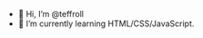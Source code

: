 - 👋 Hi, I’m @teffroll
- 🌱 I’m currently learning HTML/CSS/JavaScript.
<!---
teffroll/teffroll is a ✨ special ✨ repository because its `README.md` (this file) appears on your GitHub profile.
You can click the Preview link to take a look at your changes.
--->
